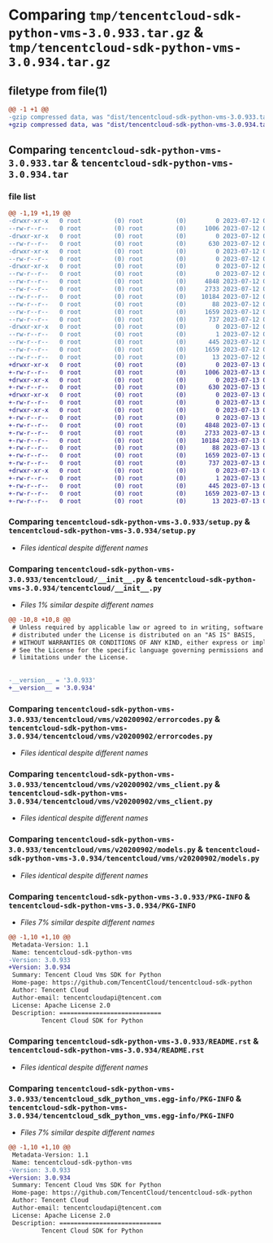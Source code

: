 # Comparing `tmp/tencentcloud-sdk-python-vms-3.0.933.tar.gz` & `tmp/tencentcloud-sdk-python-vms-3.0.934.tar.gz`

## filetype from file(1)

```diff
@@ -1 +1 @@
-gzip compressed data, was "dist/tencentcloud-sdk-python-vms-3.0.933.tar", last modified: Wed Jul 12 00:45:12 2023, max compression
+gzip compressed data, was "dist/tencentcloud-sdk-python-vms-3.0.934.tar", last modified: Thu Jul 13 00:37:40 2023, max compression
```

## Comparing `tencentcloud-sdk-python-vms-3.0.933.tar` & `tencentcloud-sdk-python-vms-3.0.934.tar`

### file list

```diff
@@ -1,19 +1,19 @@
-drwxr-xr-x   0 root         (0) root         (0)        0 2023-07-12 00:45:12.000000 tencentcloud-sdk-python-vms-3.0.933/
--rw-r--r--   0 root         (0) root         (0)     1006 2023-07-12 00:45:12.000000 tencentcloud-sdk-python-vms-3.0.933/setup.py
-drwxr-xr-x   0 root         (0) root         (0)        0 2023-07-12 00:45:12.000000 tencentcloud-sdk-python-vms-3.0.933/tencentcloud/
--rw-r--r--   0 root         (0) root         (0)      630 2023-07-12 00:45:12.000000 tencentcloud-sdk-python-vms-3.0.933/tencentcloud/__init__.py
-drwxr-xr-x   0 root         (0) root         (0)        0 2023-07-12 00:45:12.000000 tencentcloud-sdk-python-vms-3.0.933/tencentcloud/vms/
--rw-r--r--   0 root         (0) root         (0)        0 2023-07-12 00:45:12.000000 tencentcloud-sdk-python-vms-3.0.933/tencentcloud/vms/__init__.py
-drwxr-xr-x   0 root         (0) root         (0)        0 2023-07-12 00:45:12.000000 tencentcloud-sdk-python-vms-3.0.933/tencentcloud/vms/v20200902/
--rw-r--r--   0 root         (0) root         (0)        0 2023-07-12 00:45:12.000000 tencentcloud-sdk-python-vms-3.0.933/tencentcloud/vms/v20200902/__init__.py
--rw-r--r--   0 root         (0) root         (0)     4848 2023-07-12 00:45:12.000000 tencentcloud-sdk-python-vms-3.0.933/tencentcloud/vms/v20200902/errorcodes.py
--rw-r--r--   0 root         (0) root         (0)     2733 2023-07-12 00:45:12.000000 tencentcloud-sdk-python-vms-3.0.933/tencentcloud/vms/v20200902/vms_client.py
--rw-r--r--   0 root         (0) root         (0)    10184 2023-07-12 00:45:12.000000 tencentcloud-sdk-python-vms-3.0.933/tencentcloud/vms/v20200902/models.py
--rw-r--r--   0 root         (0) root         (0)       88 2023-07-12 00:45:12.000000 tencentcloud-sdk-python-vms-3.0.933/setup.cfg
--rw-r--r--   0 root         (0) root         (0)     1659 2023-07-12 00:45:12.000000 tencentcloud-sdk-python-vms-3.0.933/PKG-INFO
--rw-r--r--   0 root         (0) root         (0)      737 2023-07-12 00:45:12.000000 tencentcloud-sdk-python-vms-3.0.933/README.rst
-drwxr-xr-x   0 root         (0) root         (0)        0 2023-07-12 00:45:12.000000 tencentcloud-sdk-python-vms-3.0.933/tencentcloud_sdk_python_vms.egg-info/
--rw-r--r--   0 root         (0) root         (0)        1 2023-07-12 00:45:12.000000 tencentcloud-sdk-python-vms-3.0.933/tencentcloud_sdk_python_vms.egg-info/dependency_links.txt
--rw-r--r--   0 root         (0) root         (0)      445 2023-07-12 00:45:12.000000 tencentcloud-sdk-python-vms-3.0.933/tencentcloud_sdk_python_vms.egg-info/SOURCES.txt
--rw-r--r--   0 root         (0) root         (0)     1659 2023-07-12 00:45:12.000000 tencentcloud-sdk-python-vms-3.0.933/tencentcloud_sdk_python_vms.egg-info/PKG-INFO
--rw-r--r--   0 root         (0) root         (0)       13 2023-07-12 00:45:12.000000 tencentcloud-sdk-python-vms-3.0.933/tencentcloud_sdk_python_vms.egg-info/top_level.txt
+drwxr-xr-x   0 root         (0) root         (0)        0 2023-07-13 00:37:40.000000 tencentcloud-sdk-python-vms-3.0.934/
+-rw-r--r--   0 root         (0) root         (0)     1006 2023-07-13 00:37:40.000000 tencentcloud-sdk-python-vms-3.0.934/setup.py
+drwxr-xr-x   0 root         (0) root         (0)        0 2023-07-13 00:37:40.000000 tencentcloud-sdk-python-vms-3.0.934/tencentcloud/
+-rw-r--r--   0 root         (0) root         (0)      630 2023-07-13 00:37:40.000000 tencentcloud-sdk-python-vms-3.0.934/tencentcloud/__init__.py
+drwxr-xr-x   0 root         (0) root         (0)        0 2023-07-13 00:37:40.000000 tencentcloud-sdk-python-vms-3.0.934/tencentcloud/vms/
+-rw-r--r--   0 root         (0) root         (0)        0 2023-07-13 00:37:40.000000 tencentcloud-sdk-python-vms-3.0.934/tencentcloud/vms/__init__.py
+drwxr-xr-x   0 root         (0) root         (0)        0 2023-07-13 00:37:40.000000 tencentcloud-sdk-python-vms-3.0.934/tencentcloud/vms/v20200902/
+-rw-r--r--   0 root         (0) root         (0)        0 2023-07-13 00:37:40.000000 tencentcloud-sdk-python-vms-3.0.934/tencentcloud/vms/v20200902/__init__.py
+-rw-r--r--   0 root         (0) root         (0)     4848 2023-07-13 00:37:40.000000 tencentcloud-sdk-python-vms-3.0.934/tencentcloud/vms/v20200902/errorcodes.py
+-rw-r--r--   0 root         (0) root         (0)     2733 2023-07-13 00:37:40.000000 tencentcloud-sdk-python-vms-3.0.934/tencentcloud/vms/v20200902/vms_client.py
+-rw-r--r--   0 root         (0) root         (0)    10184 2023-07-13 00:37:40.000000 tencentcloud-sdk-python-vms-3.0.934/tencentcloud/vms/v20200902/models.py
+-rw-r--r--   0 root         (0) root         (0)       88 2023-07-13 00:37:40.000000 tencentcloud-sdk-python-vms-3.0.934/setup.cfg
+-rw-r--r--   0 root         (0) root         (0)     1659 2023-07-13 00:37:40.000000 tencentcloud-sdk-python-vms-3.0.934/PKG-INFO
+-rw-r--r--   0 root         (0) root         (0)      737 2023-07-13 00:37:40.000000 tencentcloud-sdk-python-vms-3.0.934/README.rst
+drwxr-xr-x   0 root         (0) root         (0)        0 2023-07-13 00:37:40.000000 tencentcloud-sdk-python-vms-3.0.934/tencentcloud_sdk_python_vms.egg-info/
+-rw-r--r--   0 root         (0) root         (0)        1 2023-07-13 00:37:40.000000 tencentcloud-sdk-python-vms-3.0.934/tencentcloud_sdk_python_vms.egg-info/dependency_links.txt
+-rw-r--r--   0 root         (0) root         (0)      445 2023-07-13 00:37:40.000000 tencentcloud-sdk-python-vms-3.0.934/tencentcloud_sdk_python_vms.egg-info/SOURCES.txt
+-rw-r--r--   0 root         (0) root         (0)     1659 2023-07-13 00:37:40.000000 tencentcloud-sdk-python-vms-3.0.934/tencentcloud_sdk_python_vms.egg-info/PKG-INFO
+-rw-r--r--   0 root         (0) root         (0)       13 2023-07-13 00:37:40.000000 tencentcloud-sdk-python-vms-3.0.934/tencentcloud_sdk_python_vms.egg-info/top_level.txt
```

### Comparing `tencentcloud-sdk-python-vms-3.0.933/setup.py` & `tencentcloud-sdk-python-vms-3.0.934/setup.py`

 * *Files identical despite different names*

### Comparing `tencentcloud-sdk-python-vms-3.0.933/tencentcloud/__init__.py` & `tencentcloud-sdk-python-vms-3.0.934/tencentcloud/__init__.py`

 * *Files 1% similar despite different names*

```diff
@@ -10,8 +10,8 @@
 # Unless required by applicable law or agreed to in writing, software
 # distributed under the License is distributed on an "AS IS" BASIS,
 # WITHOUT WARRANTIES OR CONDITIONS OF ANY KIND, either express or implied.
 # See the License for the specific language governing permissions and
 # limitations under the License.
 
 
-__version__ = '3.0.933'
+__version__ = '3.0.934'
```

### Comparing `tencentcloud-sdk-python-vms-3.0.933/tencentcloud/vms/v20200902/errorcodes.py` & `tencentcloud-sdk-python-vms-3.0.934/tencentcloud/vms/v20200902/errorcodes.py`

 * *Files identical despite different names*

### Comparing `tencentcloud-sdk-python-vms-3.0.933/tencentcloud/vms/v20200902/vms_client.py` & `tencentcloud-sdk-python-vms-3.0.934/tencentcloud/vms/v20200902/vms_client.py`

 * *Files identical despite different names*

### Comparing `tencentcloud-sdk-python-vms-3.0.933/tencentcloud/vms/v20200902/models.py` & `tencentcloud-sdk-python-vms-3.0.934/tencentcloud/vms/v20200902/models.py`

 * *Files identical despite different names*

### Comparing `tencentcloud-sdk-python-vms-3.0.933/PKG-INFO` & `tencentcloud-sdk-python-vms-3.0.934/PKG-INFO`

 * *Files 7% similar despite different names*

```diff
@@ -1,10 +1,10 @@
 Metadata-Version: 1.1
 Name: tencentcloud-sdk-python-vms
-Version: 3.0.933
+Version: 3.0.934
 Summary: Tencent Cloud Vms SDK for Python
 Home-page: https://github.com/TencentCloud/tencentcloud-sdk-python
 Author: Tencent Cloud
 Author-email: tencentcloudapi@tencent.com
 License: Apache License 2.0
 Description: ============================
         Tencent Cloud SDK for Python
```

### Comparing `tencentcloud-sdk-python-vms-3.0.933/README.rst` & `tencentcloud-sdk-python-vms-3.0.934/README.rst`

 * *Files identical despite different names*

### Comparing `tencentcloud-sdk-python-vms-3.0.933/tencentcloud_sdk_python_vms.egg-info/PKG-INFO` & `tencentcloud-sdk-python-vms-3.0.934/tencentcloud_sdk_python_vms.egg-info/PKG-INFO`

 * *Files 7% similar despite different names*

```diff
@@ -1,10 +1,10 @@
 Metadata-Version: 1.1
 Name: tencentcloud-sdk-python-vms
-Version: 3.0.933
+Version: 3.0.934
 Summary: Tencent Cloud Vms SDK for Python
 Home-page: https://github.com/TencentCloud/tencentcloud-sdk-python
 Author: Tencent Cloud
 Author-email: tencentcloudapi@tencent.com
 License: Apache License 2.0
 Description: ============================
         Tencent Cloud SDK for Python
```

